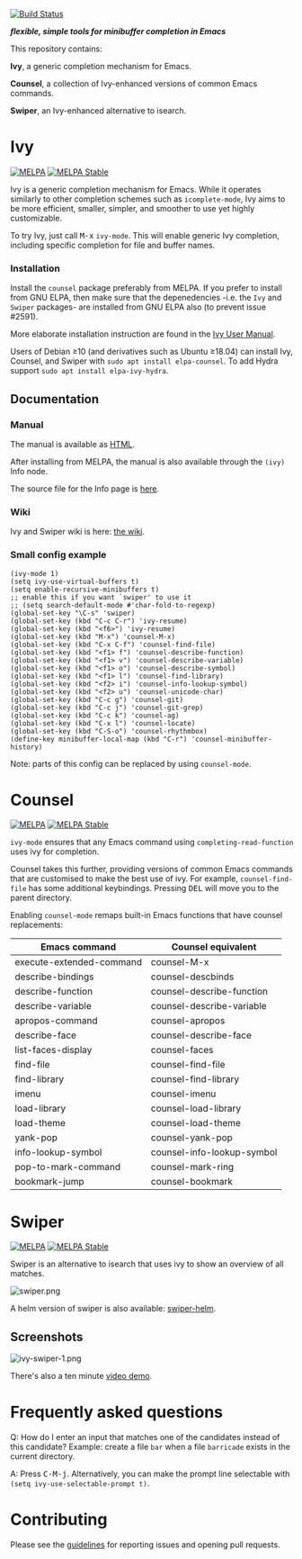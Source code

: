 [![Build Status](https://travis-ci.org/abo-abo/swiper.svg?branch=master)](https://travis-ci.org/abo-abo/swiper)

***flexible, simple tools for minibuffer completion in Emacs***

This repository contains:

**Ivy**, a generic completion mechanism for Emacs.

**Counsel**, a collection of Ivy-enhanced versions of common Emacs
commands.

**Swiper**, an Ivy-enhanced alternative to isearch.

# Ivy

[![MELPA](https://melpa.org/packages/ivy-badge.svg)](https://melpa.org/#/ivy)
[![MELPA Stable](https://stable.melpa.org/packages/ivy-badge.svg)](https://stable.melpa.org/#/ivy)

Ivy is a generic completion mechanism for Emacs. While it operates
similarly to other completion schemes such as `icomplete-mode`, Ivy
aims to be more efficient, smaller, simpler, and smoother to use yet
highly customizable.

To try Ivy, just call <kbd>M-x</kbd> `ivy-mode`. This will enable
generic Ivy completion, including specific completion for file and
buffer names.

### Installation

Install the `counsel` package preferably from MELPA. If you prefer to
install from GNU ELPA, then make sure that the depenedencies -i.e. the
`Ivy` and `Swiper` packages- are installed from GNU ELPA also (to
prevent issue #2591).

More elaborate installation instruction are found in the
[Ivy User Manual](https://oremacs.com/swiper/#installation).

Users of Debian ≥10 (and derivatives such as Ubuntu ≥18.04) can
install Ivy, Counsel, and Swiper with `sudo apt install elpa-counsel`.
To add Hydra support `sudo apt install elpa-ivy-hydra`.

## Documentation

### Manual
The manual is available as [HTML](https://oremacs.com/swiper/).

After installing from MELPA, the manual is also available through the `(ivy)` Info node.

The source file for the Info page is
[here](https://github.com/abo-abo/swiper/blob/master/doc/ivy.org).

### Wiki
Ivy and Swiper wiki is here: [the wiki](https://github.com/abo-abo/swiper/wiki).

### Small config example

```elisp
(ivy-mode 1)
(setq ivy-use-virtual-buffers t)
(setq enable-recursive-minibuffers t)
;; enable this if you want `swiper' to use it
;; (setq search-default-mode #'char-fold-to-regexp)
(global-set-key "\C-s" 'swiper)
(global-set-key (kbd "C-c C-r") 'ivy-resume)
(global-set-key (kbd "<f6>") 'ivy-resume)
(global-set-key (kbd "M-x") 'counsel-M-x)
(global-set-key (kbd "C-x C-f") 'counsel-find-file)
(global-set-key (kbd "<f1> f") 'counsel-describe-function)
(global-set-key (kbd "<f1> v") 'counsel-describe-variable)
(global-set-key (kbd "<f1> o") 'counsel-describe-symbol)
(global-set-key (kbd "<f1> l") 'counsel-find-library)
(global-set-key (kbd "<f2> i") 'counsel-info-lookup-symbol)
(global-set-key (kbd "<f2> u") 'counsel-unicode-char)
(global-set-key (kbd "C-c g") 'counsel-git)
(global-set-key (kbd "C-c j") 'counsel-git-grep)
(global-set-key (kbd "C-c k") 'counsel-ag)
(global-set-key (kbd "C-x l") 'counsel-locate)
(global-set-key (kbd "C-S-o") 'counsel-rhythmbox)
(define-key minibuffer-local-map (kbd "C-r") 'counsel-minibuffer-history)
```

Note: parts of this config can be replaced by using `counsel-mode`.

# Counsel

[![MELPA](https://melpa.org/packages/counsel-badge.svg)](https://melpa.org/#/counsel)
[![MELPA Stable](https://stable.melpa.org/packages/counsel-badge.svg)](https://stable.melpa.org/#/counsel)

`ivy-mode` ensures that any Emacs command using
`completing-read-function` uses ivy for completion.

Counsel takes this further, providing versions of common Emacs
commands that are customised to make the best use of ivy. For example,
`counsel-find-file` has some additional keybindings. Pressing
<kbd>DEL</kbd> will move you to the parent directory.

Enabling `counsel-mode` remaps built-in Emacs functions that have
counsel replacements:

| Emacs command            | Counsel equivalent         |
|--------------------------|----------------------------|
| execute-extended-command | counsel-M-x                |
| describe-bindings        | counsel-descbinds          |
| describe-function        | counsel-describe-function  |
| describe-variable        | counsel-describe-variable  |
| apropos-command          | counsel-apropos            |
| describe-face            | counsel-describe-face      |
| list-faces-display       | counsel-faces              |
| find-file                | counsel-find-file          |
| find-library             | counsel-find-library       |
| imenu                    | counsel-imenu              |
| load-library             | counsel-load-library       |
| load-theme               | counsel-load-theme         |
| yank-pop                 | counsel-yank-pop           |
| info-lookup-symbol       | counsel-info-lookup-symbol |
| pop-to-mark-command      | counsel-mark-ring          |
| bookmark-jump            | counsel-bookmark           |

# Swiper

[![MELPA](https://melpa.org/packages/swiper-badge.svg)](https://melpa.org/#/swiper)
[![MELPA Stable](https://stable.melpa.org/packages/swiper-badge.svg)](https://stable.melpa.org/#/swiper)

Swiper is an alternative to isearch that uses ivy to show an overview
of all matches.

![swiper.png](https://oremacs.com/download/swiper.png)

A helm version of swiper is also available:
[swiper-helm](https://github.com/abo-abo/swiper-helm).

## Screenshots

![ivy-swiper-1.png](https://oremacs.com/download/ivy-swiper-1.png)

There's also a ten minute [video demo](https://www.youtube.com/watch?v=VvnJQpTFVDc).

# Frequently asked questions

Q: How do I enter an input that matches one of the candidates instead
   of this candidate? Example: create a file `bar` when a file
   `barricade` exists in the current directory.

A: Press <kbd>C-M-j</kbd>. Alternatively, you can make the prompt line selectable with `(setq ivy-use-selectable-prompt t)`.

# Contributing

Please see the [guidelines](https://github.com/abo-abo/swiper/blob/master/CONTRIBUTING.org) for reporting issues and opening pull requests.
